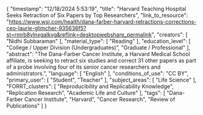 {
    "timestamp": "12/18/2024 5:53:19",
    "title": "Harvard Teaching Hospital Seeks Retraction of Six Papers by Top Researchers",
    "link_to_resource": "https://www.wsj.com/health/dana-farber-harvard-retractions-corrections-ceo-laurie-glimcher-935636f5?st=rmrb8ylnxgalkvg&reflink=desktopwebshare_permalink",
    "creators": [
        "Nidhi Subbaraman"
    ],
    "material_type": [
        "Reading"
    ],
    "education_level": [
        "College / Upper Division (Undergraduates)",
        "Graduate / Professional"
    ],
    "abstract": "The Dana-Farber Cancer Institute, a Harvard Medical School affiliate, is seeking to retract six studies and correct 31 other papers as part of a probe involving four of its senior cancer researchers and administrators.",
    "language": [
        "English"
    ],
    "conditions_of_use": "CC BY",
    "primary_user": [
        "Student",
        "Teacher"
    ],
    "subject_areas": [
        "Life Science"
    ],
    "FORRT_clusters": [
        "Reproducibility and Replicability Knowledge",
        "Replication Research",
        "Academic Life and Culture"
    ],
    "tags": [
        "Dana-Farber Cancer Institute",
        "Harvard",
        "Cancer Research",
        "Review of Publications"
    ]
}